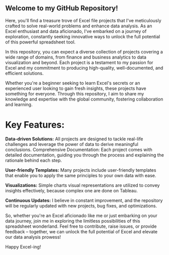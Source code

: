 ## Welcome to my GitHub Repository!

Here, you'll find a treasure trove of Excel file projects that I've meticulously crafted to solve real-world problems and enhance data analysis. As an Excel enthusiast and data aficionado, I've embarked on a journey of exploration, constantly seeking innovative ways to unlock the full potential of this powerful spreadsheet tool.

In this repository, you can expect a diverse collection of projects covering a wide range of domains, from finance and business analytics to data visualization and beyond. Each project is a testament to my passion for Excel and my commitment to producing high-quality, well-documented, and efficient solutions.

Whether you're a beginner seeking to learn Excel's secrets or an experienced user looking to gain fresh insights, these projects have something for everyone. Through this repository, I aim to share my knowledge and expertise with the global community, fostering collaboration and learning.

# Key Features:

**Data-driven Solutions:** All projects are designed to tackle real-life challenges and leverage the power of data to derive meaningful conclusions.
Comprehensive Documentation: Each project comes with detailed documentation, guiding you through the process and explaining the rationale behind each step.

**User-friendly Templates:** Many projects include user-friendly templates that enable you to apply the same principles to your own data with ease.

**Visualizations:** Simple charts visual representations are utilized to convey insights effectively, because complex one are done on Tableau.

**Continuous Updates:** I believe in constant improvement, and the repository will be regularly updated with new projects, bug fixes, and optimizations.

So, whether you're an Excel aficionado like me or just embarking on your data journey, join me in exploring the limitless possibilities of this spreadsheet wonderland. Feel free to contribute, raise issues, or provide feedback – together, we can unlock the full potential of Excel and elevate our data analysis prowess!

Happy Excel-ing!
